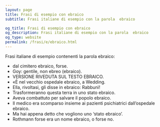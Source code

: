 ```yaml
---
layout: page
title: Frasi di esempio con ebraico 
subtitle: Frasi italiane di esempio con la parola  ebraico

og_title: Frasi di esempio con ebraico 
og_description: Frasi italiane di esempio con la parola  ebraico
og_type: website
permalink: /frasi/e/ebraico.html
---
```


Frasi italiane di esempio contenenti la parola ebraico:


- dal cimitero ebraico, forse.
- Goy: gentile, non ebreo (ebraico).
- VERSIONE RIVEDUTA SUL TESTO EBRAICO.
- «È nel vecchio ospedale ebraico, a Wedding.
- Ella, rivoltasi, gli disse in ebraico: Rabbunì!
- Trasformeranno questa terra in uno stato ebraico.
- Aveva combattuto per salvare il popolo ebraico.
- Il medico era scomparso insieme ai pazienti psichiatrici dall’ospedale ebraico.
- Ma hai appena detto che vogliono uno ‘stato ebraico’.
- Rothmann forse era un nome ebraico, o forse no.
